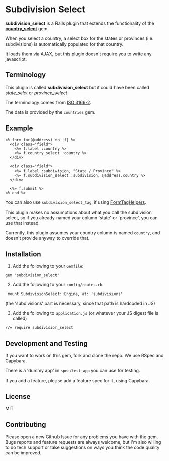 Subdivision Select
===

**subdivision_select** is a Rails plugin that extends the functionality of the [**country_select**](https://github.com/stefanpenner/country_select) gem.

When you select a country,
a select box for the states or provinces (i.e. subdivisions) is automatically populated for that country.

It loads them via AJAX,
but this plugin doesn't require you to write any javascript.


Terminology
---
This plugin is called **subdivision_select** but it could have been called
*state_selct* or *province_select*

The terminology comes from [ISO 3166-2](https://en.wikipedia.org/wiki/ISO_3166-2).

The data is provided by the `countries` gem.

Example
---
```
<% form_for(@address) do |f| %>
  <div class="field">
    <%= f.label :country %>
    <%= f.country_select :country %>
  </div>

  <div class="field">
    <%= f.label :subdivision, "State / Province" %>
    <%= f.subdivision_select :subdivision, @address.country %>
  </div>

  <%= f.submit %>
<% end %>

```

You can also use `subdivision_select_tag`,
if using
[FormTagHelpers](http://api.rubyonrails.org/classes/ActionView/Helpers/FormTagHelper.html).

This plugin makes no assumptions about what you call the subdivision select,
so if you already named your column 'state' or 'province',
you can use that instead.

Currently,
this plugin assumes your country column is named `country`,
and doesn't provide anyway to override that.

Installation
---
1) Add the following to your `Gemfile`:

```
gem "subdivision_select"
```

2) Add the following to your `config/routes.rb`:

```
 mount SubdivisionSelect::Engine, at: 'subdivisions'
```
(the 'subdivisions' part is necessary, since that path is hardcoded in JS)


3) Add the following to `application.js` (or whatever your JS digest file is called)

```
//= require subdivision_select
```

Development and Testing
---
If you want to work on this gem, fork and clone the repo.
We use RSpec and Capybara.

There is a 'dummy app' in `spec/test_app` you can use for testing.

If you add a feature,
please add a feature spec for it,
using Capybara.

License
---
MIT


Contributing
---
Please open a new Github Issue for any problems you have with the gem.
Bugs reports and feature requests are always welcome,
but I'm also willing to do tech support
or take suggestions on ways you think the code quality can be improved.
